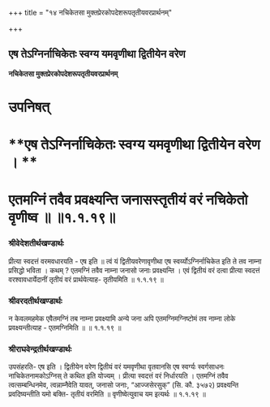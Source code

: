 +++
title = "१४ नचिकेतसा मुक्तप्रेरकोपदेशरूपतृतीयवरप्रार्थनम्"

+++


## एष तेऽग्निर्नाचिकेतः स्वग्य यमवृणीथा द्वितीयेन वरेण

**नचिकेतसा मुक्तप्रेरकोपदेशरूपतृतीयवरप्रार्थनम्**

# **उपनिषत्**

# **एष तेऽग्निर्नाचिकेतः स्वग्य यमवृणीथा द्वितीयेन वरेण । **

# **एतमग्निं तवैव प्रवक्ष्यन्ति जनासस्तृतीयं वरं नचिकेतो वृणीष्व ॥ ॥१.१.१९॥**

### **श्रीवेदेशतीर्थखण्डार्थः**

प्रीत्या स्वदत्तं वरमवधारयति - एष इति ॥ त्वं यं द्वितीयवरेणावृणीथा एष स्वर्य्योऽग्निर्नाचिकेत इति ते तव नाम्ना प्रसिद्धो भविता । कथम् ? एतमग्निं तवैव नाम्ना जनासो जनाः प्रवक्ष्यन्ति । एवं द्वितीयं वरं दत्वा प्रीत्या स्वदत्तं वरश्वावधार्येदानीं तृतीयं वरं प्रार्थयेत्याह- तृतीयमिति ॥ १.१.१९ ॥

### **श्रीवरदतीर्थखण्डार्थः**

न केवलमहमेक एवैतमग्निं तब नाम्ना प्रवक्ष्यामि अन्ये जना अपि एतमग्निमग्निष्टोमं तव नाम्ना लोके प्रवक्ष्यन्तीत्याह - एतमग्निमिति ॥ ॥ १.१.१९ ॥

### **श्रीराघवेन्द्रतीर्थखण्डार्थः**

उपसंहरति- एष इति । द्वितीयेन वरेण द्वितीयं वरं यमवृणीथा वृतवानसि एष स्वर्ग्यः स्वर्गसाधनः नाचिकेतनामकोऽग्निस् ते कथित इति योज्यम् । प्रीत्या स्वदत्तं वरं निर्धारयति । एतमग्निं तवैव त्वत्सम्बन्धिनमेव, त्वन्नाम्नैवेति यावत्, जनासो जनाः, “आज्जसेरसुक्” (सि. कौ. ३५७२) प्रवक्ष्यन्ति प्रवदिष्यन्तीति यमो बक्ति- तृतीयं वरमिति ॥ वृणीष्वेत्युवाच यम इत्यर्थः ॥ १.१.१९ ॥

